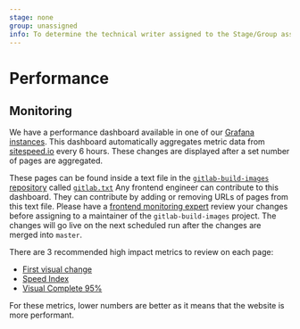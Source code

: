 ```yaml
---
stage: none
group: unassigned
info: To determine the technical writer assigned to the Stage/Group associated with this page, see https://about.gitlab.com/handbook/engineering/ux/technical-writing/#designated-technical-writers
---
```


# Performance

## Monitoring

We have a performance dashboard available in one of our [Grafana instances](https://dashboards.gitlab.net/d/1EBTz3Dmz/sitespeed-page-summary?orgId=1). This dashboard automatically aggregates metric data from [sitespeed.io](https://www.sitespeed.io/) every 6 hours. These changes are displayed after a set number of pages are aggregated.

These pages can be found inside a text file in the [`gitlab-build-images` repository](https://gitlab.com/gitlab-org/gitlab-build-images) called [`gitlab.txt`](https://gitlab.com/gitlab-org/gitlab-build-images/blob/master/scripts/gitlab.txt)
Any frontend engineer can contribute to this dashboard. They can contribute by adding or removing URLs of pages from this text file. Please have a [frontend monitoring expert](https://about.gitlab.com/company/team/) review your changes before assigning to a maintainer of the `gitlab-build-images` project. The changes will go live on the next scheduled run after the changes are merged into `master`.

There are 3 recommended high impact metrics to review on each page:

- [First visual change](https://web.dev/first-meaningful-paint/)
- [Speed Index](https://github.com/WPO-Foundation/webpagetest-docs/blob/master/user/Metrics/SpeedIndex.md)
- [Visual Complete 95%](https://github.com/WPO-Foundation/webpagetest-docs/blob/master/user/Metrics/SpeedIndex.md)

For these metrics, lower numbers are better as it means that the website is more performant.
